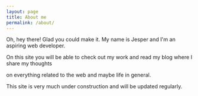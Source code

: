 ```yaml
---
layout: page 
title: About me
permalink: /about/
---
```




Oh, hey there! Glad you could make it. My name is Jesper and I'm an aspiring web developer.

On this site you will be able to check out my work and read my blog where I share my thoughts 

on everything related to the web and maybe life in general.

This site is very much under construction and will be updated regularly.